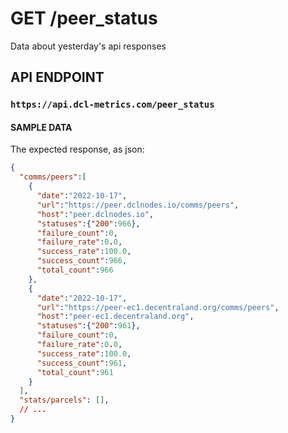 # GET /peer_status

Data about yesterday's api responses

## API ENDPOINT

### `https://api.dcl-metrics.com/peer_status`

#### SAMPLE DATA

The expected response, as json:

``` json
{
  "comms/peers":[
    {
      "date":"2022-10-17",
      "url":"https://peer.dclnodes.io/comms/peers",
      "host":"peer.dclnodes.io",
      "statuses":{"200":966},
      "failure_count":0,
      "failure_rate":0.0,
      "success_rate":100.0,
      "success_count":966,
      "total_count":966
    },
    {
      "date":"2022-10-17",
      "url":"https://peer-ec1.decentraland.org/comms/peers",
      "host":"peer-ec1.decentraland.org",
      "statuses":{"200":961},
      "failure_count":0,
      "failure_rate":0.0,
      "success_rate":100.0,
      "success_count":961,
      "total_count":961
    }
  ],
  "stats/parcels": [],
  // ...
}
```
